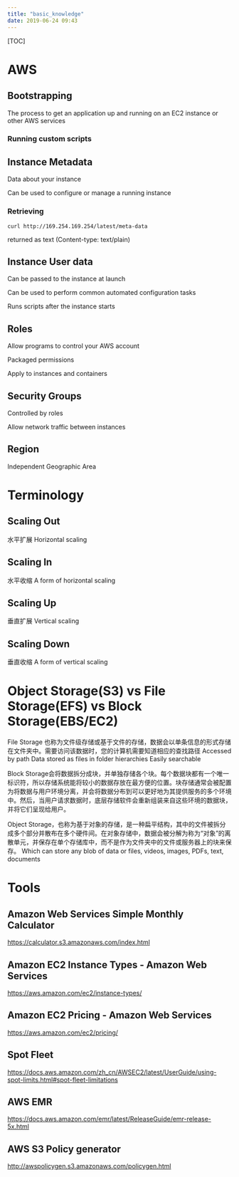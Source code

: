 ```yaml
---
title: "basic_knowledge"
date: 2019-06-24 09:43
---
```

[TOC]

# AWS



## Bootstrapping

The process to get an application up and running on an EC2 instance or other AWS services



### Running custom scripts





## Instance Metadata

Data about your instance

Can be used to configure or manage a running instance



### Retrieving 

```
curl http://169.254.169.254/latest/meta-data
```

returned as text (Content-type: text/plain)







## Instance User data

Can be passed to the instance at launch

Can be used to perform common automated configuration tasks

Runs scripts after the instance starts







## Roles

Allow programs to control your AWS account

Packaged permissions

Apply to instances and containers



## Security Groups

Controlled by roles

Allow network traffic between instances



## Region 

Independent Geographic Area





# Terminology

## Scaling Out

水平扩展 Horizontal scaling





## Scaling In

水平收缩 A form of horizontal scaling





## Scaling Up

垂直扩展 Vertical scaling





## Scaling Down

垂直收缩 A form of vertical scaling







# Object Storage(S3) vs File Storage(EFS) vs Block Storage(EBS/EC2)

File Storage 也称为文件级存储或基于文件的存储，数据会以单条信息的形式存储在文件夹中。需要访问该数据时，您的计算机需要知道相应的查找路径
Accessed by path
Data stored as files in folder hierarchies
Easily searchable



Block Storage会将数据拆分成块，并单独存储各个块。每个数据块都有一个唯一标识符，所以存储系统能将较小的数据存放在最方便的位置。块存储通常会被配置为将数据与用户环境分离，并会将数据分布到可以更好地为其提供服务的多个环境中。然后，当用户请求数据时，底层存储软件会重新组装来自这些环境的数据块，并将它们呈现给用户。







Object Storage，也称为基于对象的存储，是一种扁平结构，其中的文件被拆分成多个部分并散布在多个硬件间。在对象存储中，数据会被分解为称为“对象”的离散单元，并保存在单个存储库中，而不是作为文件夹中的文件或服务器上的块来保存。
Which can store any blob of data or files, videos, images, PDFs, text, documents







# Tools



## Amazon Web Services Simple Monthly Calculator

https://calculator.s3.amazonaws.com/index.html



## Amazon EC2 Instance Types - Amazon Web Services

https://aws.amazon.com/ec2/instance-types/





## Amazon EC2 Pricing - Amazon Web Services

https://aws.amazon.com/ec2/pricing/



## Spot Fleet

https://docs.aws.amazon.com/zh_cn/AWSEC2/latest/UserGuide/using-spot-limits.html#spot-fleet-limitations



## AWS EMR

https://docs.aws.amazon.com/emr/latest/ReleaseGuide/emr-release-5x.html



## AWS S3 Policy generator

http://awspolicygen.s3.amazonaws.com/policygen.html